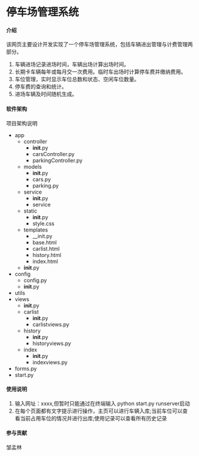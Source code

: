 # 停车场管理系统

#### 介绍
该网页主要设计开发实现了一个停车场管理系统，包括车辆进出管理与计费管理两部分。
1. 车辆进场记录进场时间，车辆出场计算出场时间。
2. 长期卡车辆每年或每月交一次费用。临时车出场时计算停车费并缴纳费用。
3. 车位管理，实时显示车位总数和状态、空闲车位数量。
4. 停车费的查询和统计。
5. 进场车辆及时间随机生成。

#### 软件架构
项目架构说明
- app
  - controller   <!--数据库基本方法-->
    - __init__.py
    - carsController.py
    - parkingController.py
  - models      <!--数据库对象-->
    - __init__.py
    - cars.py
    - parking.py
  - service     <!--数据库操作方法-->
    - __init__.py
    - service
  - static      <!--固定资源文件-->
    - __init__.py
    - style.css
  - templates   <!--模板文件-->
    - __init.py
    - base.html
    - carlist.html
    - history.html
    - index.html
  - __init__.py
- config        <!--配置文件-->
  - config.py
  - __init__.py
- utils         <!--常用方法-->
- views         <!--视图文件-->
  - __init__.py
  - carlist
    - __init__.py
    - carlistviews.py
  - history
    - __init__.py
    - historyviews.py
  - index
    - __init__.py
    - indexviews.py
- forms.py     <!--模板函数文件-->
- start.py     <!--入口文件-->




#### 使用说明

1. 输入网址：xxxx,但暂时只能通过在终端输入 python start.py runserver启动
2. 在每个页面都有文字提示进行操作，主页可以进行车辆入库;当前车位可以查看当前占用车位的情况并进行出库;使用记录可以查看所有历史记录


#### 参与贡献
邹孟林
